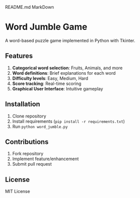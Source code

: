 README.md
MarkDown
# Word Jumble Game

A word-based puzzle game implemented in Python with Tkinter.

## Features

1. **Categorical word selection**: Fruits, Animals, and more
2. **Word definitions**: Brief explanations for each word
3. **Difficulty levels**: Easy, Medium, Hard
4. **Score tracking**: Real-time scoring
5. **Graphical User Interface**: Intuitive gameplay

## Installation

1. Clone repository
2. Install requirements (`pip install -r requirements.txt`)
3. Run `python word_jumble.py`

## Contributions

1. Fork repository
2. Implement feature/enhancement
3. Submit pull request

## License

MIT License
